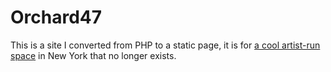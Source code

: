 # Orchard47

This is a site I converted from PHP to a static page, it is for [a cool artist-run space](https://en.wikipedia.org/wiki/Orchard_(artist-run_space)) in New York that no longer exists.
